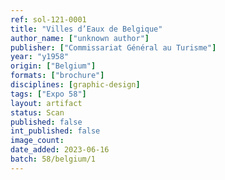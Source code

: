 ```yaml
---
ref: sol-121-0001
title: "Villes d’Eaux de Belgique"
author_name: ["unknown author"]
publisher: ["Commissariat Général au Turisme"]
year: "y1958"
origin: ["Belgium"]
formats: ["brochure"]
disciplines: [graphic-design]
tags: ["Expo 58"]
layout: artifact
status: Scan
published: false
int_published: false
image_count:
date_added: 2023-06-16
batch: 58/belgium/1
---
```

